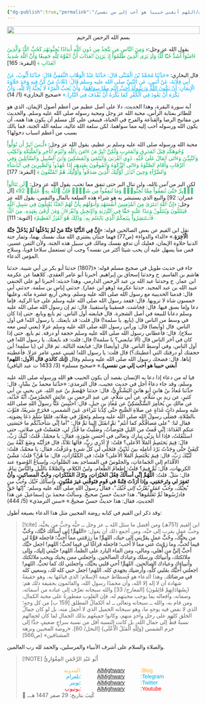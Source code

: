 ```yaml
---
{"dg-publish":true,"permalink":"/مقالات/اللهم أبغني حبيبا هو أحب إلي من نفسي 📝/","tags":["حلاوة_الإيمان"],"noteIcon":"✨"}
---
```



<div style=" display: flex; justify-content: center;">
<img style="width:100%; object-fit: cover; object-position: bottom;" src="https://images.unsplash.com/photo-1590414979948-0839c609c2db?q=80&w=687&auto=format&fit=crop&ixlib=rb-4.1.0&ixid=M3wxMjA3fDB8MHxwaG90by1wYWdlfHx8fGVufDB8fHx8fA%3D%3D"/>
</div>
<center>بسم الله الرحمن الرحيم</center>

يقول الله عز وجل:<font color="#00b050">﴿ وَمِنَ ٱلنَّاسِ مَن يَتَّخِذُ مِن دُونِ ٱللَّهِ أَندَادٗا يُحِبُّونَهُمۡ كَحُبِّ ٱللَّهِۖ وَٱلَّذِينَ ءَامَنُوٓاْ أَشَدُّ حُبّٗا لِّلَّهِۗ وَلَوۡ يَرَى ٱلَّذِينَ ظَلَمُوٓاْ إِذۡ يَرَوۡنَ ٱلۡعَذَابَ أَنَّ ٱلۡقُوَّةَ لِلَّهِ جَمِيعٗا وَأَنَّ ٱللَّهَ شَدِيدُ ٱلۡعَذَابِ ﴾</font> [البقرة: 165]

قال البخاري:
<font color="#00b0f0">«حَدَّثَنَا مُحَمَّدُ بْنُ الْمُثَنَّى قَالَ: حَدَّثَنَا عَبْدُ الْوَهَّابِ الثَّقَفِيُّ قَالَ: حَدَّثَنَا أَيُّوبُ، عَنْ أَبِي قِلَابَةَ، عَنْ أَنَسٍ، عَنِ النَّبِيِّ صلى الله عليه وسلم قَالَ: (‌ثَلَاثٌ ‌مَنْ ‌كُنَّ ‌فِيهِ وَجَدَ حَلَاوَةَ الْإِيمَانِ: <u>أَنْ يَكُونَ اللَّهُ وَرَسُولُهُ أَحَبَّ إِلَيْهِ مِمَّا سِوَاهُمَ</u>ا، وَأَنْ يُحِبَّ الْمَرْءَ لَا يُحِبُّهُ إِلَّا لِلَّهِ، وَأَنْ يَكْرَهَ أَنْ يَعُودَ فِي الْكُفْرِ كَمَا يَكْرَهُ أَنْ يُقْذَفَ فِي النَّارِ).»</font>
«صحيح البخاري» (1/ 14)

آية سورة البقرة، وهذا الحديث، دلا على أصل عظيم من أعظم أصول الإيمان، الذي هو للطائر بمثابة الرأس، محبة الله عز وجل ومحبة رسوله صلى الله عليه وسلم. والحديث من مفاتيح الرضا والقناعة والفرح في الحياة، فينبغي على كل مسلم أن يكون هذا همه، أن يكون الله ورسوله أحب إليه مما سواهما، لكن سلعة الله غالية، سلعة الله الجنة، فما بالك بسبب من أعظم اسباب دخولها؟ 

محبة الله ورسوله صلى الله عليه وسلم بر عظيم، يقول الله عز وجل:
<font color="#00b050">﴿لَّيۡسَ ٱلۡبِرَّ أَن تُوَلُّواْ وُجُوهَكُمۡ قِبَلَ ٱلۡمَشۡرِقِ وَٱلۡمَغۡرِبِ وَلَٰكِنَّ ٱلۡبِرَّ مَنۡ ءَامَنَ بِٱللَّهِ وَٱلۡيَوۡمِ ٱلۡأٓخِرِ وَٱلۡمَلَٰٓئِكَةِ وَٱلۡكِتَٰبِ وَٱلنَّبِيِّـۧنَ وَءَاتَى ٱلۡمَالَ عَلَىٰ حُبِّهِۦ ذَوِي ٱلۡقُرۡبَىٰ وَٱلۡيَتَٰمَىٰ وَٱلۡمَسَٰكِينَ وَٱبۡنَ ٱلسَّبِيلِ وَٱلسَّآئِلِينَ وَفِي ٱلرِّقَابِ وَأَقَامَ ٱلصَّلَوٰةَ وَءَاتَى ٱلزَّكَوٰةَ وَٱلۡمُوفُونَ بِعَهۡدِهِمۡ إِذَا عَٰهَدُواْۖ وَٱلصَّٰبِرِينَ فِي ٱلۡبَأۡسَآءِ وَٱلضَّرَّآءِ وَحِينَ ٱلۡبَأۡسِۗ أُوْلَٰٓئِكَ ٱلَّذِينَ صَدَقُواْۖ وَأُوْلَٰٓئِكَ هُمُ ٱلۡمُتَّقُونَ ﴾</font> [البقرة: 177]

لكن البر من *آمن بالله*، ولن تنال البر حتى تنفق مما تحب، يقول الله عز وجل: <font color="#00b050">﴿لَن تَنَالُواْ ٱلۡبِرَّ حَتَّىٰ تُنفِقُواْ مِمَّا تُحِبُّونَۚ وَمَا تُنفِقُواْ مِن شَيۡءٖ فَإِنَّ ٱللَّهَ بِهِۦ عَلِيمٞ 92﴾</font> [آل عمران: 92]
والبيع الذي يستبشر به هو شراء هذه السلعة بالمال والنفس، يقول الله عز وجل: 
<font color="#00b050">﴿إِنَّ ٱللَّهَ ٱشۡتَرَىٰ مِنَ ٱلۡمُؤۡمِنِينَ أَنفُسَهُمۡ وَأَمۡوَٰلَهُم بِأَنَّ لَهُمُ ٱلۡجَنَّةَۚ يُقَٰتِلُونَ فِي سَبِيلِ ٱللَّهِ فَيَقۡتُلُونَ وَيُقۡتَلُونَۖ وَعۡدًا عَلَيۡهِ حَقّٗا فِي ٱلتَّوۡرَىٰةِ وَٱلۡإِنجِيلِ وَٱلۡقُرۡءَانِۚ وَمَنۡ أَوۡفَىٰ بِعَهۡدِهِۦ مِنَ ٱللَّهِۚ فَٱسۡتَبۡشِرُواْ بِبَيۡعِكُمُ ٱلَّذِي بَايَعۡتُم بِهِۦۚ وَذَٰلِكَ هُوَ ٱلۡفَوۡزُ ٱلۡعَظِيمُ﴾ </font>[التوبة: 111]

نقل ابن القيم عن بعض الصالحين قوله: 
«**إِنَّ فِي الدُّنْيَا جَنَّةً مَنْ لَمْ يَدْخُلْهَا ‌لَمْ ‌يَدْخُلْ ‌جَنَّةَ ‌الْآخِرَةِ**.»
«الداء والدواء» (ص77)
فهما جنتان يشتري الله منك نفسك بهما، وثمار جنة الدنيا حلاوة الإيمان، فعليك أن تدفع نفسك ومالك في سبيل هذه الجنة، ولأن الثمن عسير، فمن منا يسهل عليه أن يحب شيئا أكثر من نفسه؟ وجب أن تستعمل سلاحا قويا، وسلاح المؤمن الدعاء.

جاء في حديث طويل في صحيح مسلم قوله: 
«(1807) حدثنا أبو بكر بن أبي شيبة. حدثنا هاشم بن القاسم. ح وحدثنا إسحاق بن إبراهيم. أخبرنا أبو عامر العقدي. كلاهما عن عكرمة ابن عمار. ح وحدثنا عبد الله بن عبد الرحمن الدارمي. وهذا حديثه: أخبرنا أبو علي الحنفي عبيد الله بن عبد المجيد. حدثنا عكرمة (وهو ابن عمار). حدثني إياس بن سلمة. حدثني أبي قال:
قدمنا الحديبية مع رسول الله صلى الله عليه وسلم. ونحن أربع عشرة مائة. وعليها خمسون شاة لا ترويها. قال: فقعد رسول الله صلى الله عليه وسلم على جبا الركية. فإما دعا وإما بسق فيها. قال: فجاشت. فسقينا واستقينا. قال: ثم إن رسول الله صلى الله عليه وسلم دعانا للبيعة في أصل الشجرة.
قال فبايعته أول الناس. ثم بايع وبايع. حتى إذا كان في وسط من الناس قال (بايع. يا سلمة!) قال قلت: قد بايعتك. يا رسول الله! في أول الناس. قال (وأيضا) قال: ورآني رسول الله صلى الله عليه وسلم عزلا (يعني ليس معه سلاح). قال: فأعطاني رسول الله صلى الله عليه وسلم حجفة أو درقة. ثم بايع. حتى إذا كان في آخر الناس قال (ألا تبايعني؟ يا سلمة!) قال: قلت: قد بايعتك. يا رسول الله! في أول الناس، وفي أوسط الناس. قال (وأيضا) قال: فبايعته الثالثة. ثم قال لي (يا سلمة! أين حجفتك أو درقتك التي أعطيتك؟) قال قلت: يا رسول الله! لقيني عمي عامر عزلا. فأعطيته إياها. قال: فضحك رسول الله صلى الله عليه وسلم وقال **(إنك كالذي قال الأول: اللهم! أبغني حبيبا هو أحب إلي من نفسي).**»
«صحيح مسلم» (3/ 1433 ت عبد الباقي)

فيا له من دعاء إذا دعا به الإنسان بقصد أن يكون الحبيب هو الله ورسوله صلى الله عليه وسلم، وقد جاء دعاءٌ أجل في حديث عجيب، قال الترمذي:
«حدَّثنا محمدُ بنُ بشّارٍ، قال: حدَّثنا مُعاذُ بنُ هانئٍ أبو هانئٍ اليَشْكُرِيُّ، قال: حدثنا جَهْضمُ بنُ عبدِ اللهِ، عن يحيى بنِ أبي كثيرٍ، عن زيدِ بنِ سَلّامٍ، عن أبي سَلّامٍ، عن عبدِ الرحمنِ بنِ عائِشٍ الحَضْرَميِّ، أنَّهُ حَدَّثَه، عن مالكِ بنِ يُخامِرَ السَّكْسَكِيِّ
عن مُعاذِ بنِ جبلٍ، قال: احتُبِسَ عَنَّا رسولُ اللهِ صلى الله عليه وسلم ذاتَ غَدَاةٍ عن صلاةِ الصُّبحِ حتَّى كِدْنا نَتَراءَى عَينَ الشمس، فخَرَجَ سَريعًا، فثَوَّبَ بالصَّلاةِ، فصَلَّى رسولُ الله صلى الله عليه وسلم وتَجوَّزَ في صَلاتهِ، فلمّا سَلّمَ دَعَا بِصَوتِه، فقال لنا: "على مَصافِّكُم كما أنتُم" ثمَّ انفَتَلَ إلينا ثمَّ قال: "أما إنِّي سَأُحدِّثُكُم ما حَبَسَنِي عنكم الغَدَاةَ: إنِّي قُمتُ من الليلِ فتَوضأْتُ، وصَلَّيتُ ما قُدِّرَ لي، فنَعَسْتُ في صلاتي، حتى استَثْقَلتُ، فإذا أنا بِرَبِّي تبارك وتعالى في أحسنِ صُورَةٍ، فقال: يا محمّدُ، قُلتُ: لَبَّيكَ رَبِّ، قالَ: فِيمَ يَختَصِمُ المَلأُ الأعلى؟ قلتُ: لا أدْرِي ربِّ، قالها ثلاثًا، قال فرَأيْتُه وضَعَ كَفَّهُ بينَ كَتِفَيَّ حتَّى وجَدْتُ بَرْدَ أنامِلِه بينَ ثَدْيَيَّ، فتَجَلَّى لي كلُّ شيءٍ وعَرَفْتُ، فقال: يا محمّدُ، قلتُ: لَبَّيْكَ رَبِّ، قال: فِيمَ يَخْتَصِمُ المَلأُ الأعلى؟ قلتُ: في الكَفّارَاتِ، قال: ما هُنَّ؟ قلتُ: مَشْيُ الأقْدَامِ إلى الجَماعاتِ، والجلوسُ في المساجدِ بعد الصَّلَواتِ، وإسباغُ الوُضوءِ عند الكريهات، قال: ثُمَّ فِيمَ؟ قلتُ: إطعامُ الطّعام، ولينُ الكلامِ، والصَّلاةُ باللّيلِ والنَّاسُ نِيامٌ. قال: سَلْ. قلتُ: **اللَّهُمَّ إنِّي أسألُكَ فِعْلَ الخَيْرَاتِ، وتَرْكَ المُنْكَرَاتِ، وحُبَّ المساكينِ، وأنْ تَغفِرَ لي وتَرحَمَنِي، وإذا أرَدْتَ فِتْنةً في قَومٍ فتَوفَّني غيرَ مَفْتُونٍ**، *وأسألُكَ حُبَّكَ وحُبَّ من يُحِبُّكَ، وحُبَّ عَمَلٍ يُقَرِّبُ إلى حُبِّكَ*"، فقال رسولُ اللهِ صلى الله عليه وسلم: "إنّها حَقٌّ فادرُسُوها ثُمَّ تَعَلَّمُوها".
   هذا حديثٌ حسنٌ صحيحٌ. وسألتُ محمدَ بنَ إسماعيلَ عن هذا الحديثِ، فقال: هذا حديثٌ حسنٌ صحيحٌ.»
«سنن الترمذي» (5/ 444)

وقد ذكر ابن القيم في كتابه روضة المحبين مثل هذا الدعاء بصيغة أطول:
> [!cite] ابن القيم (751هـ)
> ومن أفضل ما سئل الله ــ عز وجل ــ حبُّه وحبُّ من يحبُّه، وحبُّ عملٍ يقرب إلى حبِّه، ومن أجمع ذلك أن يقول: «**اللهمَّ! إني أسألك حُبَّك، وحُبَّ من يحبُّك، وحُبَّ عملٍ يقرِّبني إلى حبك، اللهمَّ! ما رزقتني مما أُحبُّ؛ فاجعله قوَّةً لي فيما تُحبُّ، وما زوْيتَ عني مما لا أحب؛ فاجعله فراغًا لي فيما تُحبُّ؛ اللهم! اجعل حبَّك أحبَّ إليَّ من أهلي، ومالي، ومن الماء البارد على الظمأ، اللهم! حبّبني إليك، وإلى ملائكتك، وأنبيائك ورسلك وعبادك الصالحين. واجعلني ممن يحبك ويحب ملائكتك وأنبياءك وعبادك الصالحين. اللهمَّ! أحي قلبي بحبِّك، واجعلني لك كما تحبُّ. اللهم! اجعلني أُحبُّك بقلبي كلِّهِ، وأرضيك بجهدي كله. اللهم! اجعل حبي كله لك، وسعيي كله في مرضاتك.**
> وهذا الدعاء هو فُسطاط خيمة الإسلام؛ الذي قيامُها به، وهو حقيقةُ شهادة أن لا إله إلا الله، وأن محمدًا رسول الله، والقائمون بحقيقة ذلك هم: {بِشَهَادَاتِهِمْ قَائِمُونَ} [المعارج/ 33] والله سبحانه تعرَّف إلى عباده من أسمائه، وصفاته، وأفعاله بما يوجب محبتهم له، فإن القلوب مفطورةٌ على محبة الكمال، ومن قام به، والله ــ سبحانه وتعالى ــ له الكمالُ المطلق [159 ب] من كل وجهٍ؛ الذي لا نقص فيه بوجهٍ ما، وهو سبحانه الجميل الذي لا أجمل منه، بل لو كان جمالُ الخلق كلهم على رجل واحدٍ منهم، وكانوا جميعُهم بذلك الجمال لما كان لجمالهم نسبةٌ قطُّ إلى جمال الله، بل كانت النسبة أقل من نسبة سراجٍ ضعيفٍ جدًّا إلى جرم الشمس {وَلِلَّهِ الْمَثَلُ الْأَعْلَى} [النحل/ 60].
> «روضة المحبين ونزهة المشتاقين» (ص566)

والصلاة والسلام على أشرف الأنبياء والمرسلين، والحمد لله رب العالمين. 
> [!NOTE]   أَبُو عَبْدِ الرَّحْمَنِ المِغْوَارِيُّ 
> <div style="display: flex; width: 100%; text-align: center; font-family: sans-serif;"> <div style="flex: 1; text-align: right; color: #ffb329;">المدونة:</div>     <div style="flex: 1;">    <a href="https://almighwary.netlify.app">AlMighwary</a>  </div><div style="flex: 1; text-align: left; color: #ffb329;">:Blog</div></div>
>     <div style="display: flex; width: 100%; text-align: center; font-family: sans-serif;"> <div style="flex: 1; text-align: right; color: #01abe9;">تلغرام:</div>      <div style="flex: 1;">        <a href="https://t.me/AlMighwary">AlMighwary</a>      </div>      <div style="flex: 1; text-align: left; color: #01abe9;">:Telegram</div>   </div>
>    
>    <div style="display: flex; width: 100%; text-align: center; font-family: sans-serif;">     <div style="flex: 1; text-align: right; color: #01abe9;">تويتر:</div>      <div style="flex: 1;">       <a href="https://x.com/AlMighwary">AlMighwary</a>      </div>     <div style="flex: 1; text-align: left; color: #01abe9;">:Twitter</div>    </div> <div style="display: flex; width: 100%; text-align: center; font-family: sans-serif;">      <div style="flex: 1; text-align: right; color: #fb0101;">يوتيوب:</div><div style="flex: 1;"> <a href="https://www.youtube.com/@AlMighwary">AlMighwary</a>      </div>  <div style="flex: 1; text-align: left; color: #fb0101;">:Youtube</div>   </div>   
>    <footer>📅 كُتِبَ  بتاريخ: 29 صفر 1447 هـــ</footer>
 